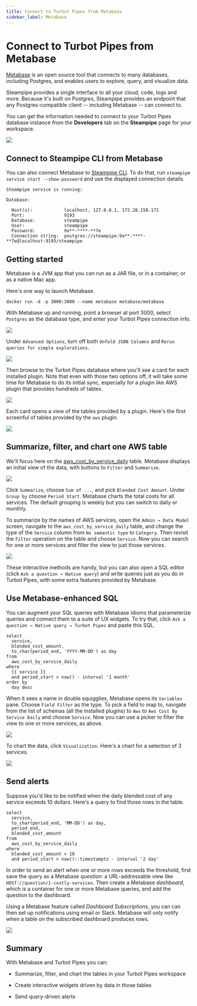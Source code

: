 ```yaml
---
title: Connect to Turbot Pipes from Metabase
sidebar_label: Metabase
---
```


# Connect to Turbot Pipes from Metabase

[Metabase](https://metabase.com/) is an open source tool that connects to many
databases, including Postgres, and enables users to explore, query, and
visualize data.

Steampipe provides a single interface to all your cloud, code, logs and more.
Because it's built on Postgres, Steampipe provides an endpoint that any
Postgres-compatible client -- including Metabase -- can connect to.

You can get the information needed to connect to your Turbot Pipes database instance from the **Developers** tab on the **Steampipe** page for your workspace.  

![](/images/docs/pipes/steampipe/pipes_steampipe_developer_database.png)

## Connect to Steampipe CLI from Metabase

You can also connect Metabase to
[Steampipe CLI](https://steampipe.io/downloads). To do that, run
`steampipe service start --show-password` and use the displayed connection
details.

```
Steampipe service is running:

Database:

  Host(s):            localhost, 127.0.0.1, 172.28.158.171
  Port:               9193
  Database:           steampipe
  User:               steampipe
  Password:           9a**-****-**7e
  Connection string:  postgres://steampipe:9a**-****-**7e@localhost:9193/steampipe
```

## Getting started

Metabase is a JVM app that you can run as a JAR file, or in a container, or as a
native Mac app.

Here's one way to launch Metabase.

```
docker run -d -p 3000:3000 --name metabase metabase/metabase
```

With Metabase up and running, point a browser at port 3000, select `Postgres` as
the database type, and enter your Turbot Pipes connection info.

<div style={{"marginTop":"1em", "marginBottom":"1em", "width":"90%"}}>
<img src="/images/docs/pipes/metabase-connect-info.png" />
</div>

Under `Advanced Options`, turn off both `Unfold JSON Columns` and
`Rerun queries for simple explorations`.

<div style={{"marginTop":"1em", "marginBottom":"1em", "width":"90%"}}>
<img src="/images/docs/pipes/metabase-advanced-options.jpg" />
</div>

Then browse to the Turbot Pipes database where you'll see a card for each
installed plugin. Note that even with those two options off, it will take some
time for Metabase to do its initial sync, especially for a plugin like AWS
plugin that provides hundreds of tables.

<div style={{"marginTop":"1em", "marginBottom":"1em", "width":"90%"}}>
<img src="/images/docs/pipes/metabase-installed-plugins.jpg" />
</div>

Each card opens a view of the tables provided by a plugin. Here's the first
screenful of tables provided by the `aws` plugin.

<div style={{"marginTop":"1em", "marginBottom":"1em", "width":"90%"}}>
<img src="/images/docs/pipes/metabase-aws-tables.jpg" />
</div>

## Summarize, filter, and chart one AWS table

We'll focus here on the
[aws_cost_by_service_daily](https://hub.steampipe.io/plugins/turbot/aws/tables/aws_cost_by_service_daily)
table. Metabase displays an initial view of the data, with buttons to `Filter`
and `Summarize`.

<div style={{"marginTop":"1em", "marginBottom":"1em", "width":"90%"}}>
<img src="/images/docs/pipes/metabase-aws-cost-by-service-daily-initial.jpg" />
</div>

Click `Summarize`, choose `Sum of ...`, and pick `Blended Cost Amount`. Under
`Group by` choose `Period Start`. Metabase charts the total costs for all
services. The default grouping is weekly but you can switch to daily or monthly.

To summarize by the names of AWS services, open the `Admin → Data Model` screen,
navigate to the `aws_cost_by_service_daily` table, and change the type of the
`Service` column from `No semantic type` to `Category`. Then revisit the
`Filter` operation on the table and choose `Service`. Now you can search for one
or more services and filter the view to just those services.

<div style={{"marginTop":"1em", "marginBottom":"1em", "width":"90%"}}>
<img src="/images/docs/pipes/metabase-cost-by-service-daily-filtered.jpg" />
</div>

These interactive methods are handy, but you can also open a SQL editor (click
`Ask a question → Native query`) and write queries just as you do in Turbot
Pipes, with some extra features provided by Metabase.

## Use Metabase-enhanced SQL

You can augment your SQL queries with Metabase idioms that parameterize queries
and connect them to a suite of UX widgets. To try that, click
`Ask a question → Native query → Turbot Pipes` and paste this SQL.

```
select
  service,
  blended_cost_amount,
  to_char(period_end, 'YYYY-MM-DD') as day
from
  aws_cost_by_service_daily
where
  {{ service }}
  and period_start > now() - interval '1 month'
order by
  day desc
```

When it sees a name in double squigglies, Metabase opens its `Variables` pane.
Choose `Field Filter` as the type. To pick a field to map to, navigate from the
list of schemas (all the installed plugins) to `Aws` to
`Aws Cost By Service Daily` and choose `Service`. Now you can use a picker to
filter the view to one or more services, as above.

<div style={{"marginTop":"1em", "marginBottom":"1em", "width":"90%"}}>
<img src="/images/docs/pipes/metabase-cost-by-service-daily-filtered-with-variable.jpg" />
</div>

To chart the data, click `Visualization`. Here's a chart for a selection of 3
services.

<div style={{"marginTop":"1em", "marginBottom":"1em", "width":"90%"}}>
<img src="/images/docs/pipes/metabase-cost-by-service-daily-filtered-with-variable-as-line-chart.jpg" />
</div>

## Send alerts

Suppose you'd like to be notified when the daily blended cost of any service
exceeds 10 dollars. Here's a query to find those rows in the table.

```
select
  service,
  to_char(period_end, 'MM-DD') as day,
  period_end,
  blended_cost_amount
from
  aws_cost_by_service_daily
where
  blended_cost_amount > 10
  and period_start > now()::timestamptz - interval '2 day'
```

In order to send an alert when one or more rows exceeds the threshold, first
save the query as a Metabase _question_: a URL-addressable view like
`HOST://question/1-costly-services`. Then create a Metabase _dashboard_, which
is a container for one or more Metabase queries, and add the question to the
dashboard.

Using a Metabase feature called _Dashboard Subscriptions_, you can can then set
up notifications using email or Slack. Metabase will only notify when a table on
the subscribed dashboard produces rows.

<div style={{"marginTop":"1em", "marginBottom":"1em", "width":"90%"}}>
<img src="/images/docs/pipes/metabase-costly-services-dashboard-with-subscription.jpg" />
</div>

## Summary

With Metabase and Turbot Pipes you can:

- Summarize, filter, and chart the tables in your Turbot Pipes workspace

- Create interactive widgets driven by data in those tables

- Send query-driven alerts
